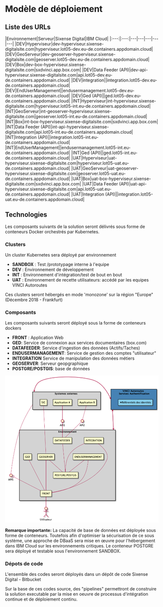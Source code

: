 # Modèle de déploiement
## Liste des URLs
|Environnement|Serveur|Sixense Digital|IBM Cloud|
|:---:|:---:|---|---|---|---|---|
|DEV|Hyperviseur|dev-hyperviseur.sixense-digitalsite.com|hyperviseur.lot05-dev.eu-de.containers.appdomain.cloud|
|DEV|GeoServeur|dev-geoserver-hyperviseur.sixense-digitalsite.com|geoserver.lot05-dev.eu-de.containers.appdomain.cloud|
|DEV|Box|dev-box-hyperviseur.sixense-digitalsite.com|sxdvinci.app.box.com|
|DEV|Data Feeder (API)|dev-api-hyperviseur.sixense-digitalsite.com|api.lot05-dev.eu-de.containers.appdomain.cloud|
|DEV|integration||integration.lot05-dev.eu-de.containers.appdomain.cloud|
|DEV|EndUserManagement||endusermanagement.lot05-dev.eu-de.containers.appdomain.cloud|
|DEV|Ged (API)||ged.lot05-dev.eu-de.containers.appdomain.cloud|
|INT|Hyperviseur|int-hyperviseur.sixense-digitalsite.com|hyperviseur.lot05-int.eu-de.containers.appdomain.cloud|
|INT|GeoServeur|int-geoserver-hyperviseur.sixense-digitalsite.com|geoserver.lot05-int.eu-de.containers.appdomain.cloud|
|INT|Box|int-box-hyperviseur.sixense-digitalsite.com|sxdvinci.app.box.com|
|INT|Data Feeder (API)|int-api-hyperviseur.sixense-digitalsite.com|api.lot05-int.eu-de.containers.appdomain.cloud|
|INT|Integration (API)||integration.lot05-int.eu-de.containers.appdomain.cloud|
|INT|EndUserManagement||endusermanagement.lot05-int.eu-de.containers.appdomain.cloud|
|INT|Ged (API)||ged.lot05-int.eu-de.containers.appdomain.cloud|
|UAT|Hyperviseur|uat-hyperviseur.sixense-digitalsite.com|hyperviseur.lot05-uat.eu-de.containers.appdomain.cloud|
|UAT|GeoServeur|uat-geoserver-hyperviseur.sixense-digitalsite.com|geoserver.lot05-uat.eu-de.containers.appdomain.cloud|
|UAT|Box|uat-box-hyperviseur.sixense-digitalsite.com|sxdvinci.app.box.com|
|UAT|Data Feeder (API)|uat-api-hyperviseur.sixense-digitalsite.com|api.lot05-uat.eu-de.containers.appdomain.cloud|
|UAT|Integration (API)||integration.lot05-uat.eu-de.containers.appdomain.cloud|


## Technologies
Les composants suivants de la solution seront délivrés sous forme de conteneurs Docker orchestrés par Kubernetes.

### Clusters

Un cluster Kubernetes sera déployé par environnement

- **SANDBOX** : Test /prototypage interne à l'equipe
- **DEV** : Environnement de développement
- **INT** : Environnement d'intégration/test de bout en bout
- **UAT** : Environnement de recette utilisateurs: accédé par les equipes VINCI Autoroutes

Ces clusters seront hébergés en mode 'monozone' sur la région "Europe" (Décembre 2018 - Frankfurt) 

### Composants

Les composants suivants seront déployé sous la forme de conteneurs dockers

 - **FRONT** : Application Web 
 - **GED**: Service de connexion aux services documentaires (box.com)
 - **DATAFEEDER**: Service d'ingestion des données (Actifs/Taches)
 - **ENDUSERMANAGEMENT**: Service de gestion des comptes "utilisateur"
 - **INTEGRATION** Service de manipulation des données métiers
 - **GEOSERVER**: Serveur geopgraphique
 - **POSTGRE/POSTGIS**: base de données

![Modèle de déploiement](./images/0700.DeploymentModel.png)

**Remarque importante:** La capacité de base de données est déployée sous forme de conteneurs. Toutefois afin d'optimiser la sécurisation de ce sous système, une approche de DBaaS sera mise en œuvre pour l'hébergement dans IBM Cloud sur les environnements critiques. Le conteneur POSTGRE sera déployé et testable sous l'environnement SANDBOX.


### Dépots de code

L'ensemble des codes seront déployés dans un dépôt de code Sixense Digital - Bitbucket

Sur la base de ces codes source, des "pipelines" permettront de construire la solution executable par la mise en oeuvre de processus d'intégration continue et de déploiement continu.

